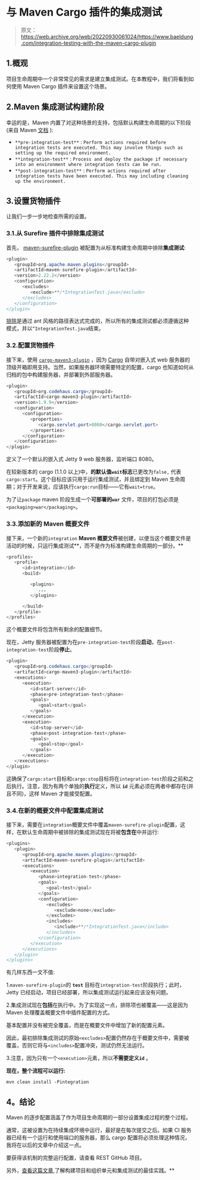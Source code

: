 # 与 Maven Cargo 插件的集成测试

> 原文：<https://web.archive.org/web/20220930061024/https://www.baeldung.com/integration-testing-with-the-maven-cargo-plugin>

## 1.概观

项目生命周期中一个非常常见的需求是建立集成测试。在本教程中，我们将看到如何使用 Maven Cargo 插件来设置这个场景。

## 2.Maven 集成测试构建阶段

幸运的是，Maven 内置了对这种场景的支持，包括默认构建生命周期的以下阶段(来自 Maven [文档](https://web.archive.org/web/20220812060855/https://maven.apache.org/guides/introduction/introduction-to-the-lifecycle.html#Lifecycle_Reference "Lifecycle Reference in the official Maven documentation") ):

*   `**pre-integration-test**` : `Perform actions required before integration tests are executed. This may involve things such as setting up the required environment.`
*   `**integration-test**` : `Process and deploy the package if necessary into an environment where integration tests can be run.`
*   `**post-integration-test**` : `Perform actions required after integration tests have been executed. This may including cleaning up the environment.`

## 3.设置货物插件

让我们一步一步地检查所需的设置。

### 3.1.从 Surefire 插件中排除集成测试

首先， [maven-surefire-plugin](https://web.archive.org/web/20220812060855/https://maven.apache.org/plugins/maven-surefire-plugin/ "Maven surefire plugin") 被配置为从标准构建生命周期中排除**集成测试**:

```java
<plugin>
   <groupId>org.apache.maven.plugins</groupId>
   <artifactId>maven-surefire-plugin</artifactId>
   <version>2.22.2</version>
   <configuration>
      <excludes>
         <exclude>**/*IntegrationTest.java</exclude>
      </excludes>
   </configuration>
</plugin>
```

[排除](https://web.archive.org/web/20220812060855/https://maven.apache.org/plugins/maven-surefire-plugin/examples/inclusion-exclusion.html "Exclusions and Inclusions of tests")是通过 ant 风格的路径表达式完成的，所以所有的集成测试都必须遵循这种模式，并以`“IntegrationTest.java`结束。

### 3.2.配置货物插件

接下来，使用 [`cargo-maven3-plugin`](https://web.archive.org/web/20220812060855/https://codehaus-cargo.github.io/cargo/Maven+3+Plugin.html "The cargo-maven2-plugin") ，因为 [Cargo](https://web.archive.org/web/20220812060855/https://codehaus-cargo.github.io/ "Cargo homepage") 自带对嵌入式 web 服务器的顶级开箱即用支持。当然，如果服务器环境需要特定的配置，cargo 也知道如何从归档的包中构建服务器，并部署到外部服务器。

```java
<plugin>
   <groupId>org.codehaus.cargo</groupId>
   <artifactId>cargo-maven3-plugin</artifactId>
   <version>1.9.9</version>
   <configuration>
      <configuration>
         <properties>
            <cargo.servlet.port>8080</cargo.servlet.port>
         </properties>
      </configuration>
   </configuration>
</plugin>
```

定义了一个默认的嵌入式 Jetty 9 web 服务器，监听端口 8080。

在较新版本的 cargo (1.1.0 以上)中，**的默认值`wait`标志**已更改为`false,` 代表`cargo:start`。这个目标应该只用于运行集成测试，并且绑定到 Maven 生命周期；对于开发来说，应该执行`cargo:run`目标——它有`wait=true`。

为了让`package` maven 阶段生成一个**可部署的`war`** 文件，项目的打包必须是`<packaging>war</packaging>`。

### 3.3.添加新的 Maven 概要文件

接下来，一个新的`integration` **Maven 概要文件**被创建，以便当这个概要文件是活动的时候，只运行集成测试**，而不是作为标准构建生命周期的一部分。**

```java
<profiles>
   <profile>
      <id>integration</id>
      <build>

         <plugins>
            ...
         </plugins>

      </build>
   </profile>
</profiles>
```

这个概要文件将包含所有剩余的配置细节。

现在，Jetty 服务器被配置为在`pre-integration-test`阶段**启动**，在`post-integration-test`阶段**停止**。

```java
<plugin>
   <groupId>org.codehaus.cargo</groupId>
   <artifactId>cargo-maven3-plugin</artifactId>
   <executions>
      <execution>
         <id>start-server</id>
         <phase>pre-integration-test</phase>
         <goals>
            <goal>start</goal>
         </goals>
      </execution>
      <execution>
         <id>stop-server</id>
         <phase>post-integration-test</phase>
         <goals>
            <goal>stop</goal>
         </goals>
      </execution>
   </executions>
</plugin>
```

这确保了`cargo:start`目标和`cargo:stop`目标将在`integration-test`阶段之前和之后执行。注意，因为有两个单独的**执行**定义，所以 **`id`** 元素必须在两者中都存在(并且不同)，这样 Maven 才能接受配置。

### 3.4.在新的概要文件中配置集成测试

接下来，需要在`integration`概要文件中覆盖`maven-surefire-plugin`配置，这样，在默认生命周期中被排除的集成测试现在将被**包含在**中并运行:

```java
<plugins>
   <plugin>
      <groupId>org.apache.maven.plugins</groupId>
      <artifactId>maven-surefire-plugin</artifactId>
      <executions>
         <execution>
            <phase>integration-test</phase>
            <goals>
               <goal>test</goal>
            </goals>
            <configuration>
               <excludes>
                  <exclude>none</exclude>
               </excludes>
               <includes>
                  <include>**/*IntegrationTest.java</include>
               </includes>
            </configuration>
         </execution>
      </executions>
   </plugin>
</plugins>
```

有几样东西一文不值:

1.`maven-surefire-plugin`的 **`test`** 目标在`integration-test`阶段执行；此时，Jetty 已经启动，项目已经部署，所以集成测试运行起来应该没有问题。

2.集成测试现在**包括**在执行中。为了实现这一点，排除项也被覆盖——这是因为 Maven 处理覆盖概要文件中插件配置的方式。

基本配置并没有被完全覆盖，而是在概要文件中增加了新的配置元素。

因此，最初排除集成测试的原始`<excludes>`配置仍然存在于概要文件中，需要被覆盖，否则它将与`<includes>`配置冲突，测试仍然无法运行。

3.注意，因为只有一个`<execution>`元素，所以**不需要定义`id`** 。

**现在，整个流程可以运行:**

`mvn clean install -Pintegration`

## 4。结论

Maven 的逐步配置涵盖了作为项目生命周期的一部分设置集成过程的整个过程。

通常，这被设置为在持续集成环境中运行，最好是在每次提交之后。如果 CI 服务器已经有一个运行和使用端口的服务器，那么 cargo 配置将必须处理这种情况，我将在以后的文章中介绍这一点。

要获得该机制的完整运行配置，请查看 REST GitHub 项目。

另外，[查看这篇文章](https://web.archive.org/web/20220812060855/http://www.petrikainulainen.net/programming/maven/integration-testing-with-maven/ "How to run unit and integration tests separately"),了解构建项目和组织单元和集成测试的最佳实践。**